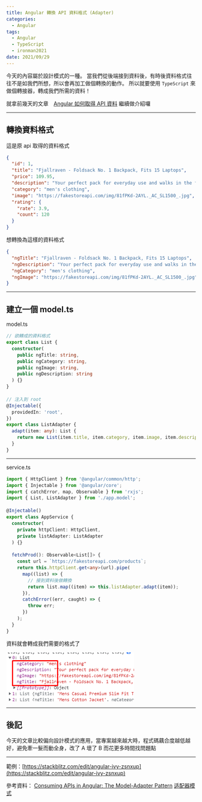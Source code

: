 ```yaml
---
title: Angular 轉換 API 資料格式 (Adapter)
categories:
  - Angular
tags:
  - Angular
  - TypeScript
  - ironman2021
date: 2021/09/29
---
```


今天的內容屬於設計模式的一種。
當我們從後端接到資料後，有時後資料格式往往不是如我們所想，所以會再加工做個轉換的動作。
所以就要使用 `TypeScript` 來做個轉接器，轉成我們所需的資料！

就拿前幾天的文章　[Angular 如何取得 API 資料](https://ithelp.ithome.com.tw/articles/10270252) 繼續做介紹囉

---

## 轉換資料格式

這是原 api 取得的資料格式

```json
{
  "id": 1,
  "title": "Fjallraven - Foldsack No. 1 Backpack, Fits 15 Laptops",
  "price": 109.95,
  "description": "Your perfect pack for everyday use and walks in the forest...",
  "category": "men's clothing",
  "image": "https://fakestoreapi.com/img/81fPKd-2AYL._AC_SL1500_.jpg",
  "rating": {
    "rate": 3.9,
    "count": 120
  }
}
```

想轉換為這樣的資料格式

```json
{
  "ngTitle": "Fjallraven - Foldsack No. 1 Backpack, Fits 15 Laptops",
  "ngDescription": "Your perfect pack for everyday use and walks in the forest...",
  "ngCategory": "men's clothing",
  "ngImage": "https://fakestoreapi.com/img/81fPKd-2AYL._AC_SL1500_.jpg"
}
```

---

## 建立一個 model.ts

model.ts

```ts
// 欲轉成的資料格式
export class List {
  constructor(
    public ngTitle: string,
    public ngCategory: string,
    public ngImage: string,
    public ngDescription: string
  ) {}
}

// 注入到 root
@Injectable({
  providedIn: 'root',
})
export class ListAdapter {
  adapt(item: any): List {
    return new List(item.title, item.category, item.image, item.description);
  }
}
```

---

service.ts

```ts
import { HttpClient } from '@angular/common/http';
import { Injectable } from '@angular/core';
import { catchError, map, Observable } from 'rxjs';
import { List, ListAdapter } from './app.model';

@Injectable()
export class AppService {
  constructor(
    private httpClient: HttpClient,
    private listAdapter: ListAdapter
  ) {}

  fetchProd(): Observable<List[]> {
    const url = `https://fakestoreapi.com/products`;
    return this.httpClient.get<any>(url).pipe(
      map((list) => {
        // 接到資料後做轉換
        return list.map((item) => this.listAdapter.adapt(item));
      }),
      catchError((err, caught) => {
        throw err;
      })
    );
  }
}
```

資料就會轉成我們需要的格式了

![](/assets/images/ironman/ng_adapter-data/3cRgvNU.png)

---

## 後記

今天的文章比較偏向設計模式的應用，當專案越來越大時，程式碼藕合度越低越好，避免牽一髮而動全身，改了 A 壞了 B 而花更多時間找問題點

---

範例：[https://stackblitz.com/edit/angular-ivy-zsnxup](https://stackblitz.com/edit/angular-ivy-zsnxup)

參考資料：
[Consuming APIs in Angular: The Model-Adapter Pattern](https://dev.to/florimondmanca/consuming-apis-in-angular--the-model-adapter-pattern-3fk5/)
[适配器模式](https://refactoringguru.cn/design-patterns/adapter)
